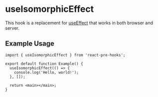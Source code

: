 # useIsomorphicEffect

This hook is a replacement for [useEffect](https://react.dev/reference/react/useEffect) that works in both browser and server.

## Example Usage

```tsx
import { useIsomorphicEffect } from 'react-pre-hooks';

export default function Example() {
  useIsomorphicEffect(() => {
    console.log('Hello, world!');
  }, []);

  return <main></main>;
}
```
